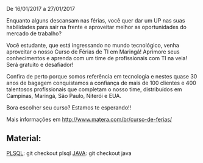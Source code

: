 De 16/01/2017 a 27/01/2017

Enquanto alguns descansam nas férias, você quer dar um UP nas suas habilidades para sair na frente e aproveitar melhor as oportunidades do mercado de trabalho?

Você estudante, que está ingressando no mundo tecnológico, venha aproveitar o nosso Curso de Férias de TI em Maringá! Aprimore seus conhecimentos e aprenda com um time de profissionais com TI na veia! Será gratuito e desafiador!

Confira de perto porque somos referência em tecnologia e nestes quase 30 anos de bagagem conquistamos a confiança de mais de 100 clientes e 400 talentosos profissionais que completam o nosso time, distribuídos em Campinas, Maringá, São Paulo, Niterói e EUA.

Bora escolher seu curso? Estamos te esperando!!

Mais informações em http://www.matera.com/br/curso-de-ferias/

## Material:
[PLSQL]: git checkout plsql
[JAVA]:  git checkout java

[PLSQL]: https://github.com/materasystems/cursodeferias2017/tree/plsql
[JAVA]: https://github.com/materasystems/cursodeferias2017/tree/java